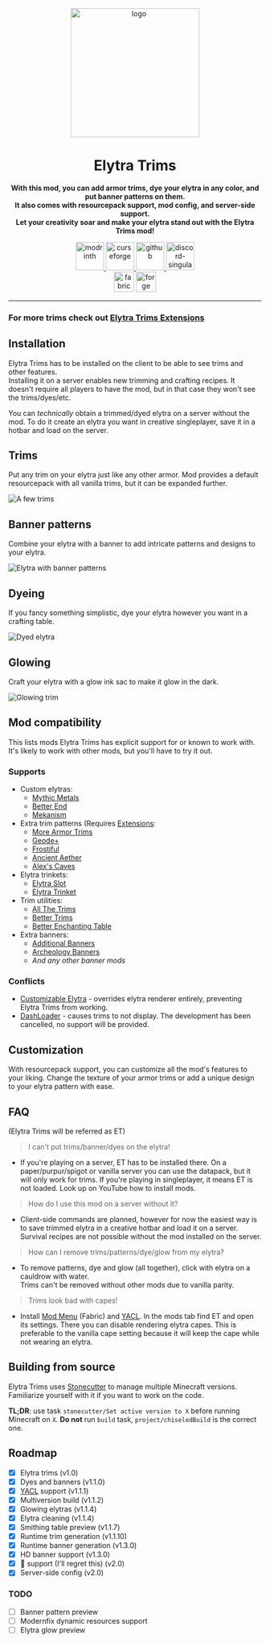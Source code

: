 <center><div>
<img alt="logo" height="256" src="https://cdn.modrinth.com/data/XpzGz7KD/8ff6751948e096f540e320681742d0b3b918931e.png">

<h1>Elytra Trims</h1>
<p>
<b>With this mod, you can add armor trims, dye your elytra in any color, and put banner patterns on them.<br>
It also comes with resourcepack support, mod config, and server-side support.<br>
Let your creativity soar and make your elytra stand out with the Elytra Trims mod!</b>
</p>
<a href="https://modrinth.com/mod/elytra-trims">
<img alt="modrinth" height="56" src="https://cdn.jsdelivr.net/npm/@intergrav/devins-badges@3/assets/cozy/available/modrinth_vector.svg">
</a>

<a href="https://www.curseforge.com/minecraft/mc-mods/elytra-trims">
<img alt="curseforge" height="56" src="https://cdn.jsdelivr.net/npm/@intergrav/devins-badges@3/assets/cozy/available/curseforge_vector.svg">
</a>

<a href="https://github.com/kikugie/elytra-trims">
<img alt="github" height="56" src="https://cdn.jsdelivr.net/npm/@intergrav/devins-badges@3/assets/cozy/available/github_vector.svg">
</a>

<a href="https://discord.com/invite/TBgNUCfryS">
<img alt="discord-singular" height="56" src="https://cdn.jsdelivr.net/npm/@intergrav/devins-badges@3/assets/cozy-minimal/social/discord-singular_vector.svg">
</a>

<br>

<img alt="fabric" height="40" src="https://cdn.jsdelivr.net/npm/@intergrav/devins-badges@3/assets/compact/supported/fabric_vector.svg">
<img alt="forge" height="40" src="https://cdn.jsdelivr.net/npm/@intergrav/devins-badges@3/assets/compact/supported/forge_vector.svg">

<hr>
</div></center>

### For more trims check out [Elytra Trims Extensions](https://modrinth.com/mod/elytra-trims-extensions)

## Installation

Elytra Trims has to be installed on the client to be able to see trims and other features.  
Installing it on a server enables new trimming and crafting recipes. It doesn't require all players to have the mod, but in that case they won't see the trims/dyes/etc.

You can *technically* obtain a trimmed/dyed elytra on a server without the mod. To do it create an elytra you want in creative singleplayer, save it in a hotbar and load on the server.

## Trims

Put any trim on your elytra just like any other armor. Mod provides a default resourcepack with all vanilla trims, but
it can be expanded further.

![A few trims](https://cdn.modrinth.com/data/XpzGz7KD/images/2966103eb5efb4e408088dbd502da364babf636d.png)

## Banner patterns

Combine your elytra with a banner to add intricate patterns and designs to your elytra.

![Elytra with banner patterns](https://cdn.modrinth.com/data/XpzGz7KD/images/0327378aa65018c5f4e761c09c14fa94bb7e1d8d.png)

## Dyeing

If you fancy something simplistic, dye your elytra however you want in a crafting table.

![Dyed elytra](https://cdn.modrinth.com/data/XpzGz7KD/images/511e985762a518992f2bc140b34e9f5c104ade74.png)

## Glowing

Craft your elytra with a glow ink sac to make it glow in the dark.

![Glowing trim](https://cdn.modrinth.com/data/XpzGz7KD/images/849d54736e4519df78678bf00a2077a528e866ad.png)

## Mod compatibility
This lists mods Elytra Trims has explicit support for or known to work with. 
It's likely to work with other mods, but you'll have to try it out.

### Supports
- Custom elytras:
  - [Mythic Metals](https://modrinth.com/mod/mythicmetals)
  - [Better End](https://modrinth.com/mod/betterend)
  - [Mekanism](https://modrinth.com/mod/mekanism)
- Extra trim patterns (Requires [Extensions](https://modrinth.com/mod/elytra-trims-extensions): 
  - [More Armor Trims](https://modrinth.com/mod/more-armor-trims)
  - [Geode+](https://modrinth.com/mod/geode-plus)
  - [Frostiful](https://modrinth.com/mod/frostiful)
  - [Ancient Aether](https://modrinth.com/mod/ancient-aether)
  - [Alex's Caves](https://modrinth.com/mod/alexs-caves)
- Elytra trinkets:
  - [Elytra Slot](https://modrinth.com/mod/elytra-slot)
  - [Elytra Trinket](https://modrinth.com/mod/elytra_trinket)
- Trim utilities:
  - [All The Trims](https://modrinth.com/mod/allthetrims)
  - [Better Trims](https://modrinth.com/mod/bettertrims)
  - [Better Enchanting Table](https://modrinth.com/mod/bettersmithingtable)
- Extra banners:
  - [Additional Banners](https://modrinth.com/mod/additional-banners)
  - [Archeology Banners](https://modrinth.com/mod/archaeology-banners)
  - *And any other banner mods*

### Conflicts
- [Customizable Elytra](<https://modrinth.com/mod/customizable-elytra>) - overrides elytra renderer entirely, preventing Elytra Trims from working.
- [DashLoader](<https://modrinth.com/mod/dashloader>) - causes trims to not display. The development has been cancelled, no support will be provided.

## Customization
With resourcepack support, you can customize all the mod's features to your liking. Change the texture of your armor
trims or add a unique design to your elytra pattern with ease.

## FAQ
(Elytra Trims will be referred as ET)
> I can't put trims/banner/dyes on the elytra!
- If you're playing on a server, ET has to be installed there. On a paper/purpur/spigot or vanilla server you can use the datapack, but it will only work for trims.
  If you're playing in singleplayer, it means ET is not loaded. Look up on YouTube how to install mods.

> How do I use this mod on a server without it?
- Client-side commands are planned, however for now the easiest way is to save trimmed elytra in a creative hotbar and load it on a server.  
  Survival recipes are not possible without the mod installed on the server.

> How can I remove trims/patterns/dye/glow from my elytra?
- To remove patterns, dye and glow (all together), click with elytra on a cauldrow with water.  
Trims can't be removed without other mods due to vanilla parity.

> Trims look bad with capes!
- Install [Mod Menu](<https://modrinth.com/mod/modmenu>) (Fabric) and [YACL](<https://modrinth.com/mod/yacl>). In the mods tab find ET and open its settings. There you can disable rendering elytra capes. This is preferable to the vanilla cape setting because it will keep the cape while not wearing an elytra.

## Building from source
Elytra Trims uses [Stonecutter](https://github.com/kikugie/stonecutter-kt) to manage multiple Minecraft versions. Familiarize yourself with it if you want to work on the code.

**TL;DR**: use task `stonecutter/Set active version to X` before running Minecraft on `X`. **Do not** run `build` task, `project/chiseledBuild` is the correct one. 


## Roadmap
- [x] Elytra trims (v1.0)
- [x] Dyes and banners (v1.1.0)
- [x] [YACL](<https://modrinth.com/mod/yacl>) support (v1.1.1)
- [x] Multiversion build (v1.1.2)
- [x] Glowing elytras (v1.1.4)
- [x] Elytra cleaning (v1.1.4)
- [x] Smithing table preview (v1.1.7)
- [x] Runtime trim generation (v1.1.10)
- [x] Runtime banner generation (v1.3.0)
- [x] HD banner support (v1.3.0)
- [x] 🐸 support (I'll regret this) (v2.0)
- [x] Server-side config (v2.0)
### TODO
- [ ] Banner pattern preview
- [ ] Modernfix dynamic resources support
- [ ] Elytra glow preview
